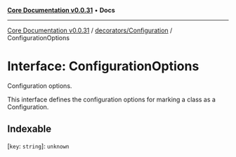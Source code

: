 [**Core Documentation v0.0.31**](../../../README.md) • **Docs**

***

[Core Documentation v0.0.31](../../../modules.md) / [decorators/Configuration](../README.md) / ConfigurationOptions

# Interface: ConfigurationOptions

Configuration options.

This interface defines the configuration options for marking a class as a Configuration.

## Indexable

 \[`key`: `string`\]: `unknown`

